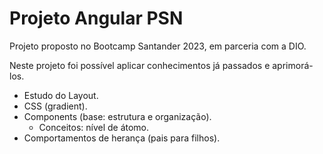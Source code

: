 # Projeto Angular PSN

Projeto proposto no Bootcamp Santander 2023, em parceria com a DIO.


Neste projeto foi possível aplicar conhecimentos já passados e aprimorá-los. 
- Estudo do Layout.
- CSS (gradient).
- Components (base: estrutura e organização).
  - Conceitos: nível de átomo.
- Comportamentos de herança (pais para filhos).

